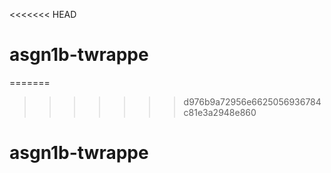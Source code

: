 <<<<<<< HEAD
# asgn1b-twrappe
=======

>>>>>>> d976b9a72956e6625056936784c81e3a2948e860
# asgn1b-twrappe
